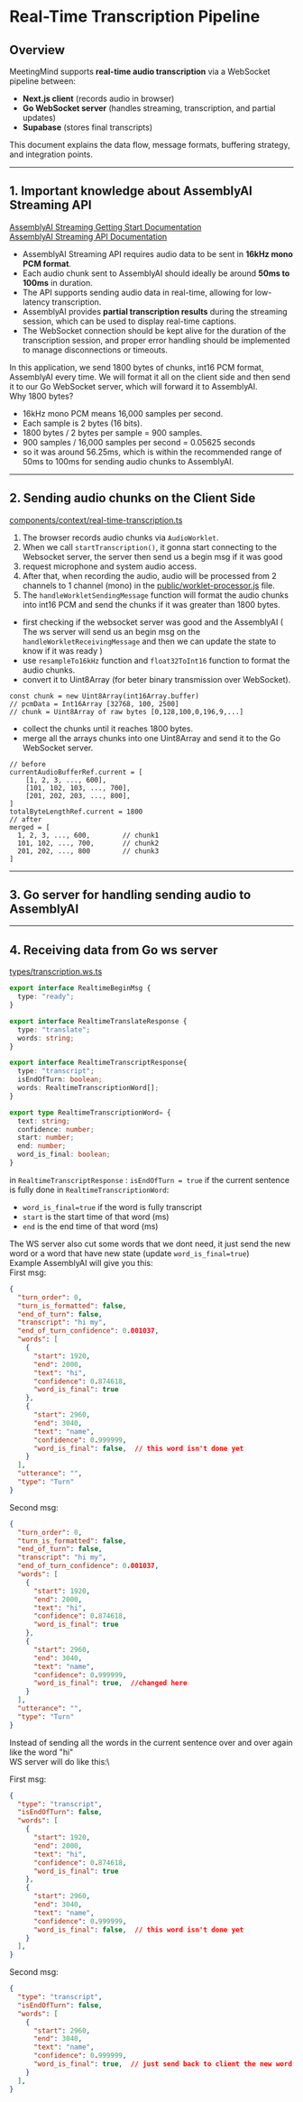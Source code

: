 # Real-Time Transcription Pipeline

## Overview
MeetingMind supports **real-time audio transcription** via a WebSocket pipeline between:
- **Next.js client** (records audio in browser)
- **Go WebSocket server** (handles streaming, transcription, and partial updates)
- **Supabase** (stores final transcripts)

This document explains the data flow, message formats, buffering strategy, and integration points.

---
 ## 1. Important knowledge about AssemblyAI Streaming API
 [AssemblyAI Streaming Getting Start Documentation](https://www.assemblyai.com/docs/getting-started/transcribe-streaming-audio)\
 [AssemblyAI Streaming API Documentation](https://www.assemblyai.com/docs/api-reference/streaming-api/streaming-api)

- AssemblyAI Streaming API requires audio data to be sent in **16kHz mono PCM format**.
- Each audio chunk sent to AssemblyAI should ideally be around **50ms to 100ms** in duration.
- The API supports sending audio data in real-time, allowing for low-latency transcription.
- AssemblyAI provides **partial transcription results** during the streaming session, which can be used to display real-time captions.
- The WebSocket connection should be kept alive for the duration of the transcription session, and proper error handling should be implemented to manage disconnections or timeouts.

In this application, we send 1800 bytes of chunks, int16 PCM format, AssemblyAI every time.
We will format it all on the client side and then send it to our Go WebSocket server, which will forward it to AssemblyAI.\
Why 1800 bytes?
- 16kHz mono PCM means 16,000 samples per second.
- Each sample is 2 bytes (16 bits).
- 1800 bytes / 2 bytes per sample = 900 samples.
- 900 samples / 16,000 samples per second = 0.05625 seconds
- so it was around 56.25ms, which is within the recommended range of 50ms to 100ms for sending audio chunks to AssemblyAI.


---

## 2. Sending audio chunks on the Client Side
[components/context/real-time-transcription.ts](./components/context/real-time-transcription.ts)

1. The browser records audio chunks via `AudioWorklet`.
2. When we call `startTranscription()`, it gonna start connecting to the Websocket server, the server then send us a begin msg if it was good
3. request microphone and system audio access.
4. After that, when recording the audio, audio will be processed from 2 channels to 1 channel (mono) in the [public/worklet-processor.js](./public/worklet-processor.js) file.
5. The `handleWorkletSendingMessage` function will format the audio chunks into int16 PCM and send the chunks if it was greater than 1800 bytes.
- first checking if the websocket server was good and the AssemblyAI ( The ws server will send us an begin msg on the `handleWorkletReceivingMessage` and then we can update the state to know if it was ready )
-  use `resampleTo16kHz` function and `float32ToInt16` function to format the audio chunks.
-  convert it to Uint8Array (for beter binary transmission over WebSocket).
````
const chunk = new Uint8Array(int16Array.buffer)
// pcmData = Int16Array [32768, 100, 2500]
// chunk = Uint8Array of raw bytes [0,128,100,0,196,9,...]
````
-  collect the chunks until it reaches 1800 bytes.
-  merge all the arrays chunks into one Uint8Array and send it to the Go WebSocket server.
````
// before 
currentAudioBufferRef.current = [
    [1, 2, 3, ..., 600],
    [101, 102, 103, ..., 700],
    [201, 202, 203, ..., 800],
]
totalByteLengthRef.current = 1800
// after 
merged = [
  1, 2, 3, ..., 600,        // chunk1
  101, 102, ..., 700,       // chunk2
  201, 202, ..., 800        // chunk3
]
````
---
## 3. Go server for handling sending audio to AssemblyAI


---
## 4. Receiving data from Go ws server

[types/transcription.ws.ts](./types/transcription.ws.ts)
````ts
export interface RealtimeBeginMsg {
  type: "ready";
}

export interface RealtimeTranslateResponse {
  type: "translate";
  words: string;
}

export interface RealtimeTranscriptResponse{
  type: "transcript";
  isEndOfTurn: boolean;
  words: RealtimeTranscriptionWord[];
}

export type RealtimeTranscriptionWord= {
  text: string;
  confidence: number;
  start: number;
  end: number;
  word_is_final: boolean;
}
````
in `RealtimeTranscriptResponse` : `isEndOfTurn = true` if the current sentence is fully done
in `RealtimeTranscriptionWord`:
- `word_is_final=true` if the word is fully transcript
- `start` is the start time of that word (ms)
- `end` is the end time of that word (ms)

The WS server also cut some words that we dont need, it just send the new word or a word that have new state (update `word_is_final=true`)\
Example AssemblyAI will give you this:\
First msg:
````json
{
  "turn_order": 0,
  "turn_is_formatted": false,
  "end_of_turn": false,
  "transcript": "hi my",
  "end_of_turn_confidence": 0.001037,
  "words": [
    {
      "start": 1920,
      "end": 2000,
      "text": "hi",
      "confidence": 0.874618,
      "word_is_final": true
    },
    {
      "start": 2960,
      "end": 3040,
      "text": "name",
      "confidence": 0.999999,
      "word_is_final": false,  // this word isn't done yet
    }
  ],
  "utterance": "",
  "type": "Turn"
}

````
Second msg:
````json
{
  "turn_order": 0,
  "turn_is_formatted": false,
  "end_of_turn": false,
  "transcript": "hi my",
  "end_of_turn_confidence": 0.001037,
  "words": [
    {
      "start": 1920,
      "end": 2000,
      "text": "hi",
      "confidence": 0.874618,
      "word_is_final": true
    },
    {
      "start": 2960,
      "end": 3040,
      "text": "name",
      "confidence": 0.999999,
      "word_is_final": true,  //changed here
    }
  ],
  "utterance": "",
  "type": "Turn"
}

````
Instead of sending all the words in the current sentence over and over again like the word "hi"\
WS server will do like this:\

First msg:
````json
{
  "type": "transcript",
  "isEndOfTurn": false,
  "words": [
    {
      "start": 1920,
      "end": 2000,
      "text": "hi",
      "confidence": 0.874618,
      "word_is_final": true
    },
    {
      "start": 2960,
      "end": 3040,
      "text": "name",
      "confidence": 0.999999,
      "word_is_final": false,  // this word isn't done yet
    }
  ],
}

````
Second msg:

````json
{
  "type": "transcript",
  "isEndOfTurn": false,
  "words": [
    {
      "start": 2960,
      "end": 3040,
      "text": "name",
      "confidence": 0.999999,
      "word_is_final": true,  // just send back to client the new word or the state that have been changed
    }
  ],
}

````




